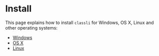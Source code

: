 # Install
This page explains how to install `classli` for Windows, OS X, Linux and other operating systems:

- [Windows](windows.html)
- [OS X](mac.html)
- [Linux](linux.html)
